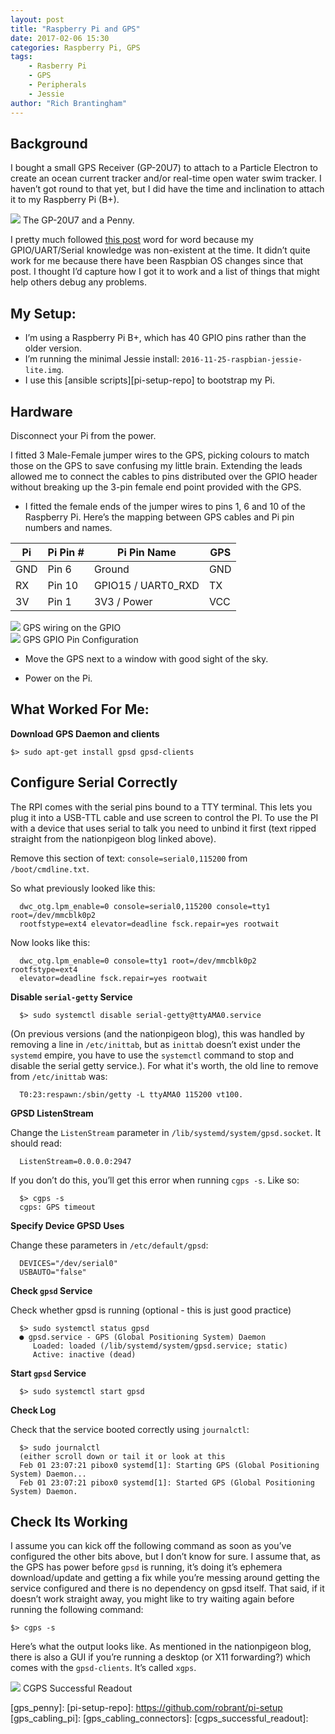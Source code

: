 ```yaml
---
layout: post
title: "Raspberry Pi and GPS"
date: 2017-02-06 15:30
categories: Raspberry Pi, GPS
tags:
    - Rasberry Pi
    - GPS
    - Peripherals
    - Jessie
author: "Rich Brantingham"
---
```


## Background

I bought a small GPS Receiver (GP-20U7) to attach to a Particle Electron to
create an ocean current tracker and/or real-time open water swim tracker.
I haven’t got round to that yet, but I did have the time and inclination to
attach it to my Raspberry Pi (B+).

<div class='image aside'>
  <img src='/images/gps_penny_scale.png'>
  The GP-20U7 and a Penny.
</div>

I pretty much followed [this post](https://nationpigeon.com/gps-raspberrypi/)
word for word because my GPIO/UART/Serial knowledge was non-existent at the time.
It didn’t quite work for me because there have been Raspbian OS changes since
that post. I thought I’d capture how I got it to work and a list of things that
might help others debug any problems.

## My Setup:

*   I’m using a Raspberry Pi B+, which has 40 GPIO pins rather than the older version.
*   I’m running the minimal Jessie install: `2016-11-25-raspbian-jessie-lite.img`.
*   I use this [ansible scripts][pi-setup-repo] to bootstrap my Pi.

## Hardware

Disconnect your Pi from the power.

I fitted 3 Male-Female jumper wires to the GPS, picking colours to match those
on the GPS to save confusing my little brain. Extending the leads allowed me to
connect the cables to pins distributed over the GPIO header without breaking up
the 3-pin female end point provided with the GPS.

*   I fitted the female ends of the jumper wires to pins 1, 6 and 10 of the
Raspberry Pi. Here’s the mapping between GPS cables and Pi pin numbers and names.

| Pi  | Pi Pin # | Pi Pin Name        | GPS |
|-----|----------|--------------------|-----|
| GND | Pin 6    | Ground             | GND |
| RX  | Pin 10   | GPIO15 / UART0_RXD | TX  |
| 3V  | Pin 1    | 3V3 / Power        | VCC |

<div class='image aside'>
  <img src='/images/gps_extension_jumpers.jpg'>
  GPS wiring on the GPIO
</div>

<div class='image aside'>
  <img src='/images/gps_gpio_pins.jpg'>
  GPS GPIO Pin Configuration
</div>

* Move the GPS next to a window with good sight of the sky.

* Power on the Pi.


## What Worked For Me:

**Download GPS Daemon and clients**

```
$> sudo apt-get install gpsd gpsd-clients
```

## Configure Serial Correctly

The RPI comes with the serial pins bound to a TTY terminal. This lets you
plug it into a USB-TTL cable and use screen to control the PI. To use the PI
with a device that uses serial to talk you need to unbind it first
(text ripped straight from the nationpigeon blog linked above).

Remove this section of text: ```console=serial0,115200``` from `/boot/cmdline.txt`.

So what previously looked like this:

```
  dwc_otg.lpm_enable=0 console=serial0,115200 console=tty1 root=/dev/mmcblk0p2
  rootfstype=ext4 elevator=deadline fsck.repair=yes rootwait
```

Now looks like this:

```
  dwc_otg.lpm_enable=0 console=tty1 root=/dev/mmcblk0p2 rootfstype=ext4
  elevator=deadline fsck.repair=yes rootwait
```

**Disable `serial-getty` Service**

```
  $> sudo systemctl disable serial-getty@ttyAMA0.service
```

(On previous versions (and the nationpigeon blog), this was handled by removing
a line in `/etc/inittab`, but as `inittab` doesn’t exist under the `systemd` empire,
you have to use the `systemctl` command to stop and disable the serial getty service.).
For what it's worth, the old line to remove from `/etc/inittab` was:

```
  T0:23:respawn:/sbin/getty -L ttyAMA0 115200 vt100.
```

**GPSD ListenStream**

Change the `ListenStream` parameter in `/lib/systemd/system/gpsd.socket`. It should read:

```
  ListenStream=0.0.0.0:2947
```

If you don’t do this, you’ll get this error when running `cgps -s`. Like so:

```
  $> cgps -s
  cgps: GPS timeout
```

**Specify Device GPSD Uses**

Change these parameters in `/etc/default/gpsd`:

```
  DEVICES="/dev/serial0"
  USBAUTO="false"
```

**Check `gpsd` Service**

Check whether gpsd is running (optional - this is just good practice)

```
  $> sudo systemctl status gpsd
  ● gpsd.service - GPS (Global Positioning System) Daemon
     Loaded: loaded (/lib/systemd/system/gpsd.service; static)
     Active: inactive (dead)
```

**Start `gpsd` Service**

```
  $> sudo systemctl start gpsd
```

**Check Log**

Check that the service booted correctly using `journalctl`:

```
  $> sudo journalctl
  (either scroll down or tail it or look at this
  Feb 01 23:07:21 pibox0 systemd[1]: Starting GPS (Global Positioning System) Daemon...
  Feb 01 23:07:21 pibox0 systemd[1]: Started GPS (Global Positioning System) Daemon.
```

## Check Its Working

I assume you can kick off the following command as soon as you’ve configured the
other bits above, but I don’t know for sure. I assume that, as the GPS has power
before `gpsd` is running, it’s doing it’s ephemera download/update and getting a
fix while you’re messing around getting the service configured and there is no
dependency on gpsd itself. That said, if it doesn’t work straight away, you
might like to try waiting again before running the following command:

```
$> cgps -s
```

Here’s what the output looks like. As mentioned in the nationpigeon blog,
there is also a GUI if you’re running a desktop (or X11 forwarding?) which
comes with the `gpsd-clients`. It’s called `xgps`.

<div class='image aside'>
  <img src='/images/gps_cgps_successful_readout.png'>
  CGPS Successful Readout
</div>

[gps_penny]:
[pi-setup-repo]: https://github.com/robrant/pi-setup
[gps_cabling_pi]:
[gps_cabling_connectors]:
[cgps_successful_readout]:
